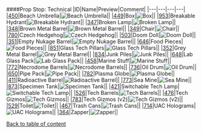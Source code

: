 ####Prop Stop: Technical
|ID|Name|Preview|Comment|
|---|---|---|---|
|[450](../data/0450.zip)|Beach Umbrella|![Beach Umbrella](images/propstop/umbrella.png)||
|[449](../data/0449.zip)|Box|![Box](images/propstop/box.png)||
|[953](../data/0953.zip)|Breakable Hydrant|![Breakable Hydrant](images/propstop/breakablehydrantvariants.png)||
|[347](../data/0347.zip)|Broken Lamp|![Broken Lamp](images/propstop/brokenlamp.png)||
|[348](../data/0348.zip)|Brown Metal Barrel|![Brown Metal Barrel](images/propstop/brownmetalbarrel.png)||
|[349](../data/0349.zip)|Chair|![Chair](images/propstop/chair.png)||
|[780](../data/0780.zip)|Czech Hedgehog|![Czech Hedgehog](images/propstop/czechhedgehog.png)||
|[503](../data/0503.zip)|Doom Doll|![Doom Doll](images/propstop/doomdoll.png)||
|[351](../data/0351.zip)|Empty Nukage Barrel|![Empty Nukage Barrel](images/propstop/emptynukagebarrel.png)||
|[646](../data/0646.zip)|Food Pieces|![Food Pieces](images/propstop/foodpieces.png)||
|[851](../data/0851.zip)|Glass Tech Pillars|![Glass Tech Pillars](images/propstop/glasstechpillar.png)||
|[352](../data/0352.zip)|Grey Metal Barrel|![Grey Metal Barrel](images/propstop/greymetalbarrel.png)||
|[834](../data/0834.zip)|Junk Piles|![Junk Piles](images/propstop/junkpiles.png)||
|[648](../data/0648.zip)|Lab Glass Pack|![Lab Glass Pack](images/propstop/labglasspack.png)||
|[458](../data/0458.zip)|Marine Stuff|![Marine Stuff](images/propstop/marinestuff.png)||
|[772](../data/0772.zip)|Necrodome Barrels|![Necrodome Barrels](images/propstop/necrobarrels.png)||
|[736](../data/0736.zip)|Oil Drum|![Oil Drum](images/propstop/oildrum.png)||
|[650](../data/0650.zip)|Pipe Pack|![Pipe Pack](images/propstop/pipepack.png)||
|[782](../data/0782.zip)|Plasma Globe|![Plasma Globe](images/propstop/plasmaglobe.png)||
|[411](../data/0411.zip)|Radioactive Barrel|![Radioactive Barrel](images/propstop/radioactivebarrel.png)||
|[773](../data/0773.zip)|Sea Mine|![Sea Mine](images/propstop/seamine.png)||
|[873](../data/0873.zip)|Specimen Tank|![Specimen Tank](images/propstop/specimentank.png)||
|[421](../data/0421.zip)|Switchable Tech Lamp|![Switchable Tech Lamp](images/propstop/switchabletechlamp.png)||
|[526](../data/0526.zip)|Tech Barrels|![Tech Barrels](images/propstop/techbarrels.png)||
|[476](../data/0476.zip)|Tech Gizmos|![Tech Gizmos](images/propstop/techgizmos.png)||
|[783](../data/0783.zip)|Tech Gizmos (v2)|![Tech Gizmos (v2)](images/propstop/techgizmos.png)||
|[529](../data/0529.zip)|Toilet|![Toilet](images/propstop/toilet.png)||
|[467](../data/0467.zip)|Trash Cans|![Trash Cans](images/propstop/trashcans.png)||
|[714](../data/0714.zip)|UAC Holograms|![UAC Holograms](images/propstop/uacholograms.png)||
|[364](../data/0364.zip)|Zapper|![Zapper](images/propstop/zapper.png)||

[Back to table of content](../readme.md)

